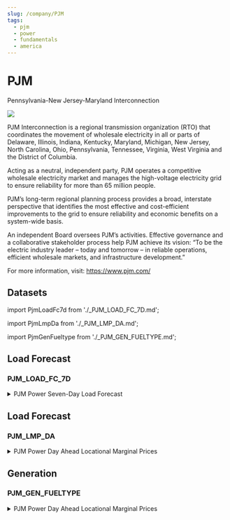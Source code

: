 ```yaml
---
slug: /company/PJM
tags:
  - pjm
  - power
  - fundamentals
  - america
---
```

PJM
=========
Pennsylvania-New Jersey-Maryland Interconnection

![](/img/data/pjm.png)

PJM Interconnection is a regional transmission organization (RTO) that coordinates the movement of wholesale electricity in all or parts of Delaware, Illinois, Indiana, Kentucky, Maryland, Michigan, New Jersey, North Carolina, Ohio, Pennsylvania, Tennessee, Virginia, West Virginia and the District of Columbia. 

Acting as a neutral, independent party, PJM operates a competitive wholesale electricity market and manages the high-voltage electricity grid to ensure reliability for more than 65 million people.

PJM’s long-term regional planning process provides a broad, interstate perspective that identifies the most effective and cost-efficient improvements to the grid to ensure reliability and economic benefits on a system-wide basis.

An independent Board oversees PJM’s activities. Effective governance and a collaborative stakeholder process help PJM achieve its vision: “To be the electric industry leader – today and tomorrow – in reliable operations, efficient wholesale markets, and infrastructure development.”

For more information, visit: https://www.pjm.com/

## Datasets
import PjmLoadFc7d from './_PJM_LOAD_FC_7D.md';

import PjmLmpDa from './_PJM_LMP_DA.md';

import PjmGenFueltype from './_PJM_GEN_FUELTYPE.md';


## Load Forecast
### PJM_LOAD_FC_7D
<details>
<summary>PJM Power Seven-Day Load Forecast</summary>
<PjmLoadFc7d/>
</details>

## Load Forecast
### PJM_LMP_DA
<details>
<summary>PJM Power Day Ahead Locational Marginal Prices</summary>
<PjmLmpDa/>
</details>

## Generation
### PJM_GEN_FUELTYPE
<details>
<summary>PJM Power Day Ahead Locational Marginal Prices</summary>
<PjmGenFueltype/>
</details>